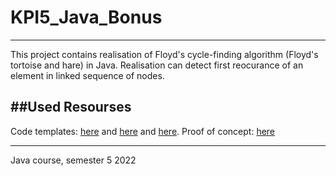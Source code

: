 # KPI5_Java_Bonus
***
This project contains realisation of Floyd's cycle-finding algorithm (Floyd's tortoise and hare) in Java. Realisation can detect first reocurance of an element in linked sequence of nodes.

##Used Resourses
---
Code templates: [here](https://www.geeksforgeeks.org/detect-loop-in-a-linked-list/) and [here](https://www.geeksforgeeks.org/find-any-one-of-the-multiple-repeating-elements-in-read-only-array-set-2/) and [here](https://en.wikipedia.org/wiki/Cycle_detection#Floyd's_tortoise_and_hare).
Proof of concept: [here](https://stackoverflow.com/questions/2936213/how-does-finding-a-cycle-start-node-in-a-cycle-linked-list-work/6110767#6110767)
***
Java course, semester 5 2022
